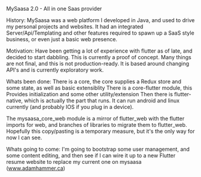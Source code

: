 MySaasa 2.0 - All in one Saas provider

History:
 MySaasa was a web platform I developed in Java, and used to drive my personal projects and websites. It had an integrated Server/Api/Templating and other features required to spawn up a SaaS style business, or even just a basic web presence.

Motivation:
  Have been getting a lot of experience with flutter as of late, and decided to start dabbling. This is currently a proof of concept. Many things are not final, and this is not production-ready. It is based around changing API's and is currently exploratory work.

Whats been done:
   There is a core, the core supplies a Redux store and some state, as well as basic extensiblity
   There is a core-flutter module, this Provides initialization and some other utility/extension
   Then there is flutter-native, which is actually the part that runs. It can run android and linux currently (and probably IOS if you plug in a device).
   
The mysaasa_core_web module is a mirror of flutter_web with the flutter imports for web, and branches of libraries to migrate them to flutter_web. Hopefully this copy/pasting is a temporary measure, but it's the only way for now I can see.

Whats going to come:
  I'm going to bootstrap some user management, and some content editing, and then see if I can wire it up to a new Flutter resume website to replace my current one on mysaasa (www.adamhammer.ca)
